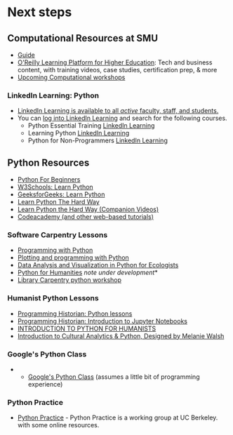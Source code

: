 
# Next steps

## Computational Resources at SMU

- [Guide](https://guides.smu.edu/computationalskills)
- [O'Reilly Learning Platform for Higher Education](https://go.oreilly.com/southern-methodist): Tech and business content, with training videos, case studies, certification prep, & more
- [Upcoming Computational workshops](https://libcal.smu.edu/calendar/libraryworkshops?cid=15527&t=g&d=0000-00-00&cal=15527&ct=57549&inc=0)

### LinkedIn Learning: Python 
-  [LinkedIn Learning is available to all *active* faculty, staff, and students.](https://www.smu.edu/OIT/Services/LinkedIn) 
- You can [log into LinkedIn Learning](https://www.smu.edu/OIT/Services/linkedin) and search for the following courses.
    - Python Essential Training [LinkedIn Learning](https://www.linkedin.com/learning/python-essential-training-18764650/getting-started-with-python?u=2139050/)
    - Learning Python [LinkedIn Learning](https://www.linkedin.com/learning/learning-python-25309312/learning-python?u=2139050)
    - Python for Non-Programmers [LinkedIn Learning](https://www.linkedin.com/learning/python-for-non-programmers/python-from-zero?u=2139050)

## Python Resources
- [Python For Beginners](https://www.python.org/about/gettingstarted/)
- [W3Schools: Learn Python](https://www.w3schools.com/python/default.asp)
- [GeeksforGeeks: Learn Python](https://www.geeksforgeeks.org/python/python-programming-language-tutorial/)
- [Learn Python The Hard Way ](https://smu.primo.exlibrisgroup.com/permalink/01SMU_INST/12013t3/cdi_askewsholts_vlebooks_9780138270612)
- [Learn Python the Hard Way (Companion Videos)](https://smu.primo.exlibrisgroup.com/permalink/01SMU_INST/6ctoa/alma9952405374603716)
- [Codeacademy (and other web-based tutorials)](https://try.codecademy.com/learn-python-3)

### Software Carpentry Lessons
- [Programming with Python](https://swcarpentry.github.io/python-novice-inflammation/)
- [Plotting and programming with Python](https://swcarpentry.github.io/python-novice-gapminder/)
- [Data Analysis and Visualization in Python for Ecologists](https://datacarpentry.github.io/python-ecology-lesson/)
- [Python for Humanities](https://carpentries-incubator.github.io/python-humanities-lesson/) *note under development**
- [Library Carpentry python workshop](https://librarycarpentry.org/lc-python-intro/aio.html)

### Humanist Python Lessons 
- [Programming Historian: Python lessons](https://programminghistorian.org/en/lessons/?topic=python)
- [Programming Historian: Introduction to Jupyter Notebooks](https://programminghistorian.org/en/lessons/jupyter-notebooks)
- [INTRODUCTION TO PYTHON FOR HUMANISTS](https://python-textbook.pythonhumanities.com/intro.html)
- [Introduction to Cultural Analytics & Python, Designed by Melanie Walsh](https://melaniewalsh.github.io/Intro-Cultural-Analytics/welcome.html)
  
### Google's Python Class
- - [Google's Python Class](https://developers.google.com/edu/python) (assumes a little bit of programming experience)

### Python Practice
- [Python Practice](https://python.berkeley.edu/learn/) - Python Practice is a working group at UC Berkeley. with some online resources.



